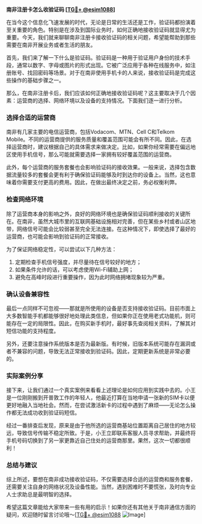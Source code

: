 **南非注册卡怎么收验证码 [[TG💪+ @esim1088](https://t.me/s/esim1088)]**

在当今这个信息化飞速发展的时代，无论是日常的生活还是工作，验证码都扮演着至关重要的角色。特别是在涉及到国际业务时，如何正确地接收验证码就显得尤为重要。今天，我们就来聊聊南非注册卡接收验证码的相关问题，希望能帮助到那些需要在南非开展业务或者生活的朋友。

首先，我们来了解一下什么是验证码。验证码是一种用于验证用户身份的技术手段，通常以数字、字母或图片的形式出现。它被广泛应用于各种在线服务中，如注册账号、找回密码等场景。对于在南非使用手机卡的人来说，接收验证码是完成这些操作的基础步骤之一。

那么，在南非注册卡后，我们应该如何正确地接收验证码呢？这主要取决于几个因素：运营商的选择、网络环境以及设备的支持情况。下面我们逐一进行分析。

### **选择合适的运营商**

南非有几家主要的电信运营商，包括Vodacom、MTN、Cell C和Telkom Mobile。不同的运营商提供的服务质量和覆盖范围可能会有所不同。因此，在选择运营商时，建议根据自己的具体需求来做决定。比如，如果你经常需要在偏远地区使用手机信号，那么可能就需要选择一家拥有较好覆盖范围的运营商。

此外，每个运营商的服务套餐也会影响验证码的接收效果。一般来说，选择包含数据流量较多的套餐会更有利于确保验证码能够及时到达你的设备上。当然，这也意味着你需要支付更高的费用。因此，在做出最终决定之前，务必权衡利弊。

### **检查网络环境**

除了运营商本身的影响之外，良好的网络环境也是确保验证码顺利接收的关键所在。在南非，虽然大城市里的互联网基础设施相对完善，但在某些乡村或者山区地带，网络信号可能会比较弱甚至完全无法连接。在这种情况下，即使选择了最好的运营商，也可能会影响到验证码的正常接收。

为了保证网络稳定性，可以尝试以下几种方法：
1. 定期检查手机信号强度，并尽量待在信号较好的地方；
2. 如果条件允许的话，可以考虑使用Wi-Fi辅助上网；
3. 避免在高峰时段进行重要操作，因为此时网络拥堵现象较为严重。

### **确认设备兼容性**

最后一点同样不可忽视——那就是所使用的设备是否支持接收验证码。目前市面上大多数智能手机都能够很好地处理此类信息，但如果你正在使用老式功能机，则可能存在一定的局限性。因此，在购买新手机时，最好事先查阅相关资料，了解其对短信功能的支持程度。

另外，还要注意操作系统版本是否为最新版。有时候，旧版本系统可能存在漏洞或者不兼容的问题，导致无法正常接收到验证码。因此，定期更新系统是非常必要的。

### **实际案例分享**

接下来，让我们通过一个真实案例来看看上述理论是如何应用到实践中去的。小王是一位刚刚搬到开普敦工作的年轻人，他最近打算在当地申请一张新的SIM卡以便更好地融入当地社会。然而，在尝试激活新卡的过程中遇到了麻烦——无论怎么操作都无法成功收到验证码短信。

经过一番排查后发现，原来是由于他所选的运营商基站位置距离自己居住的地方较远，导致信号传输不稳定所致。于是，小王立即联系客服人员寻求帮助，并最终将手机号码切换到了另一家更靠近自己住处的运营商那里。果然，这次一切都很顺利！

### **总结与建议**

综上所述，要想在南非成功接收验证码，不仅需要选择合适的运营商和服务套餐，还需要关注自身的网络状况及设备性能。当然，遇到困难时不要慌张，及时向专业人士求助总是最明智的选择。

希望这篇文章能给大家带来一些有用的启示！如果你还有其他关于南非通信方面的疑问，欢迎随时留言讨论哦～[[TG💪+ @esim1088](https://t.me/s/esim1088) ![Image](https://i.postimg.cc/4NQfJmqS/Snipaste-2025-05-13-00-14-12.png)]